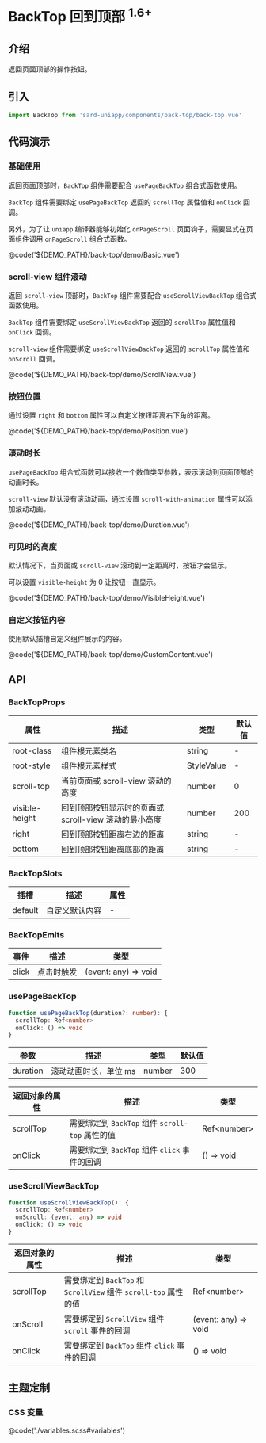 # BackTop 回到顶部 <sup>1.6+</sup>

## 介绍

返回页面顶部的操作按钮。

## 引入

```ts
import BackTop from 'sard-uniapp/components/back-top/back-top.vue'
```

## 代码演示

### 基础使用

返回页面顶部时，`BackTop` 组件需要配合 `usePageBackTop` 组合式函数使用。

`BackTop` 组件需要绑定 `usePageBackTop` 返回的 `scrollTop` 属性值和 `onClick` 回调。

另外，为了让 `uniapp` 编译器能够初始化 `onPageScroll` 页面钩子，需要显式在页面组件调用 `onPageScroll` 组合式函数。

@code('${DEMO_PATH}/back-top/demo/Basic.vue')

### scroll-view 组件滚动

返回 `scroll-view` 顶部时，`BackTop` 组件需要配合 `useScrollViewBackTop` 组合式函数使用。

`BackTop` 组件需要绑定 `useScrollViewBackTop` 返回的 `scrollTop` 属性值和 `onClick` 回调。

`scroll-view` 组件需要绑定 `useScrollViewBackTop` 返回的 `scrollTop` 属性值和 `onScroll` 回调。

@code('${DEMO_PATH}/back-top/demo/ScrollView.vue')

### 按钮位置

通过设置 `right` 和 `bottom` 属性可以自定义按钮距离右下角的距离。

@code('${DEMO_PATH}/back-top/demo/Position.vue')

### 滚动时长

`usePageBackTop` 组合式函数可以接收一个数值类型参数，表示滚动到页面顶部的动画时长。

`scroll-view` 默认没有滚动动画，通过设置 `scroll-with-animation` 属性可以添加滚动动画。

@code('${DEMO_PATH}/back-top/demo/Duration.vue')

### 可见时的高度

默认情况下，当页面或 `scroll-view` 滚动到一定距离时，按钮才会显示。

可以设置 `visible-height` 为 0 让按钮一直显示。

@code('${DEMO_PATH}/back-top/demo/VisibleHeight.vue')

### 自定义按钮内容

使用默认插槽自定义组件展示的内容。

@code('${DEMO_PATH}/back-top/demo/CustomContent.vue')

## API

### BackTopProps

| 属性           | 描述                                                  | 类型       | 默认值 |
| -------------- | ----------------------------------------------------- | ---------- | ------ |
| root-class     | 组件根元素类名                                        | string     | -      |
| root-style     | 组件根元素样式                                        | StyleValue | -      |
| scroll-top     | 当前页面或 scroll-view 滚动的高度                     | number     | 0      |
| visible-height | 回到顶部按钮显示时的页面或 scroll-view 滚动的最小高度 | number     | 200    |
| right          | 回到顶部按钮距离右边的距离                            | string     | -      |
| bottom         | 回到顶部按钮距离底部的距离                            | string     | -      |

### BackTopSlots

| 插槽    | 描述           | 属性 |
| ------- | -------------- | ---- |
| default | 自定义默认内容 | -    |

### BackTopEmits

| 事件  | 描述       | 类型                 |
| ----- | ---------- | -------------------- |
| click | 点击时触发 | (event: any) => void |

### usePageBackTop

```ts
function usePageBackTop(duration?: number): {
  scrollTop: Ref<number>
  onClick: () => void
}
```

| 参数     | 描述                  | 类型   | 默认值 |
| -------- | --------------------- | ------ | ------ |
| duration | 滚动动画时长，单位 ms | number | 300    |

| 返回对象的属性 | 描述                                            | 类型         |
| -------------- | ----------------------------------------------- | ------------ |
| scrollTop      | 需要绑定到 `BackTop` 组件 `scroll-top` 属性的值 | Ref\<number> |
| onClick        | 需要绑定到 `BackTop` 组件 `click` 事件的回调    | () => void   |

### useScrollViewBackTop

```ts
function useScrollViewBackTop(): {
  scrollTop: Ref<number>
  onScroll: (event: any) => void
  onClick: () => void
}
```

| 返回对象的属性 | 描述                                                            | 类型                 |
| -------------- | --------------------------------------------------------------- | -------------------- |
| scrollTop      | 需要绑定到 `BackTop` 和 `ScrollView` 组件 `scroll-top` 属性的值 | Ref\<number>         |
| onScroll       | 需要绑定到 `ScrollView` 组件 `scroll` 事件的回调                | (event: any) => void |
| onClick        | 需要绑定到 `BackTop` 组件 `click` 事件的回调                    | () => void           |

## 主题定制

### CSS 变量

@code('./variables.scss#variables')
